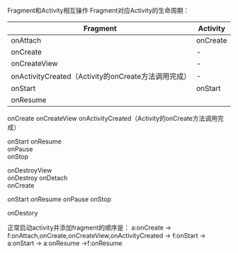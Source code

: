 Fragment和Activity相互操作
Fragment对应Activity的生命周期：

|Fragment|Activity|
|-|-|
|onAttach|onCreate|
|onCreate|-|
|onCreateView|-|
|onActivityCreated（Activity的onCreate方法调用完成）|-|
|onStart |onStart|
|onResume||




onCreate
onCreateView
onActivityCreated（Activity的onCreate方法调用完成）

onStart             onResume				
onPause							
onStop	
						
onDestroyView					   
onDestroy
onDetach 	
onCreate



onStart
onResume
onPause
onStop


onDestory  

 
正常启动activity并添加fragment的顺序是：
a:onCreate -> f:onAttach,onCreate,onCreateView,onActivityCreated  -> f:onStart  -> a:onStart -> a:onResume ->f:onResume